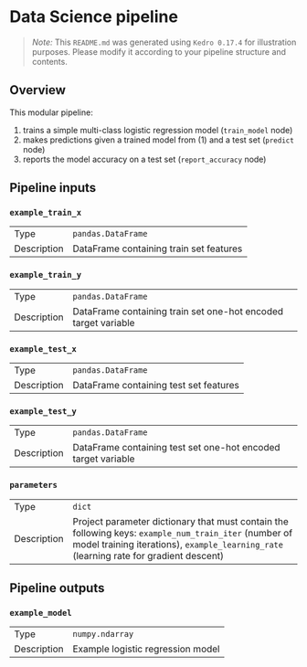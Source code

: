 # Data Science pipeline

> *Note:* This `README.md` was generated using `Kedro 0.17.4` for illustration purposes. Please modify it according to
> your pipeline structure and contents.

## Overview

This modular pipeline:

1. trains a simple multi-class logistic regression model (`train_model` node)
2. makes predictions given a trained model from (1) and a test set (`predict` node)
3. reports the model accuracy on a test set (`report_accuracy` node)

## Pipeline inputs

### `example_train_x`

|             |                                         |
|-------------|-----------------------------------------|
| Type        | `pandas.DataFrame`                      |
| Description | DataFrame containing train set features |

### `example_train_y`

|             |                                                                |
|-------------|----------------------------------------------------------------|
| Type        | `pandas.DataFrame`                                             |
| Description | DataFrame containing train set one-hot encoded target variable |

### `example_test_x`

|             |                                        |
|-------------|----------------------------------------|
| Type        | `pandas.DataFrame`                     |
| Description | DataFrame containing test set features |

### `example_test_y`

|             |                                                               |
|-------------|---------------------------------------------------------------|
| Type        | `pandas.DataFrame`                                            |
| Description | DataFrame containing test set one-hot encoded target variable |

### `parameters`

|             |                                                                                                                                                                                                 |
|-------------|-------------------------------------------------------------------------------------------------------------------------------------------------------------------------------------------------|
| Type        | `dict`                                                                                                                                                                                          |
| Description | Project parameter dictionary that must contain the following keys: `example_num_train_iter` (number of model training iterations), `example_learning_rate` (learning rate for gradient descent) |

## Pipeline outputs

### `example_model`

|             |                                   |
|-------------|-----------------------------------|
| Type        | `numpy.ndarray`                   |
| Description | Example logistic regression model |
